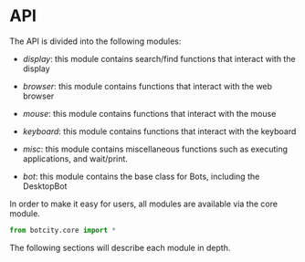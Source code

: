 # API

The API is divided into the following modules:

- *display*: this module contains search/find functions that interact with the display 

- *browser*: this module contains functions that interact with the web browser

- *mouse*: this module contains functions that interact with the mouse

- *keyboard*: this module contains functions that interact with the keyboard

- *misc*: this module contains miscellaneous functions such as executing applications, and wait/print.

- *bot*: this module contains the base class for Bots, including the DesktopBot

In order to make it easy for users, all modules are available
via the core module.
```python
from botcity.core import *
```

The following sections will describe each module in depth.
